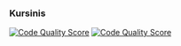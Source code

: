 ### Kursinis
[![Code Quality Score](https://www.code-inspector.com/project/20720/score/svg)](https://frontend.code-inspector.com/public/project/20720/kursinis/dashboard)
[![Code Quality Score](https://www.code-inspector.com/project/20720/status/svg)](https://frontend.code-inspector.com/public/project/20720/kursinis/dashboard)
